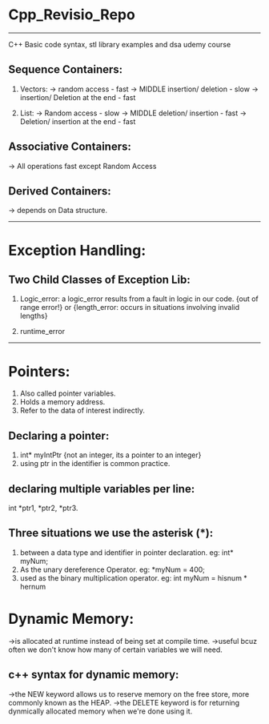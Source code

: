# Cpp_Revisio_Repo
-----------------------------------------------------------------------------------------
C++ Basic code syntax, stl library examples and dsa udemy course

## Sequence Containers: 
1. Vectors: 
-> random access - fast
-> MIDDLE insertion/ deletion - slow
-> insertion/ Deletion at the end - fast

2. List: 
-> Random access - slow
-> MIDDLE deletion/ insertion - fast
-> Deletion/ insertion at the end - fast

## Associative Containers:
-> All operations fast except Random Access

## Derived Containers:
-> depends on Data structure.

----------------------------------------------------------------------------------------
# Exception Handling:
## Two Child Classes of Exception Lib:
1. Logic_error:
    a logic_error results from a fault in logic in our code. 
    {out of range error!} 
    or
    {length_error: occurs in situations involving invalid lengths}

2. runtime_error

----------------------------------------------------------------------------------------

# Pointers:
1. Also called pointer variables.
2. Holds a memory address.
3. Refer to the data of interest indirectly.

## Declaring a pointer:
1. int* myIntPtr {not an integer, its a pointer to an integer}
2. using ptr in the identifier is common practice.

## declaring multiple variables per line:
int *ptr1, *ptr2, *ptr3.

## Three situations we use the asterisk (*):
1. between a data type and identifier in pointer declaration.
    eg: int* myNum;
2. As the unary dereference Operator.
    eg: *myNum = 400;
3. used as the binary multiplication operator.
    eg: int myNum = hisnum * hernum

# Dynamic Memory:
->is allocated at runtime instead of being set at compile time.
->useful bcuz often we don't know how many of certain variables we will need.

## c++ syntax for dynamic memory:
->the NEW keyword allows us to reserve memory on the free store, more commonly known as the HEAP.
->the DELETE keyword is for returning dynmically allocated memory when we're done using it.